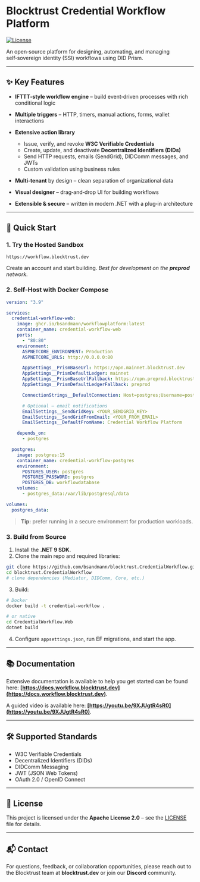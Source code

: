 # Blocktrust Credential Workflow Platform

[![License](https://img.shields.io/badge/License-Apache%202.0-blue.svg)](LICENSE)

An open‑source platform for designing, automating, and managing self‑sovereign identity (SSI) workflows using DID Prism. 

---

## ✨ Key Features

* **IFTTT‑style workflow engine** – build event‑driven processes with rich conditional logic
* **Multiple triggers** – HTTP, timers, manual actions, forms, wallet interactions
* **Extensive action library**

   * Issue, verify, and revoke **W3C Verifiable Credentials**
   * Create, update, and deactivate **Decentralized Identifiers (DIDs)**
   * Send HTTP requests, emails (SendGrid), DIDComm messages, and JWTs
   * Custom validation using business rules
* **Multi‑tenant** by design – clean separation of organizational data
* **Visual designer** – drag‑and‑drop UI for building workflows
* **Extensible & secure** – written in modern .NET with a plug‑in architecture

---

## 🚀 Quick Start

### 1. Try the Hosted Sandbox

```text
https://workflow.blocktrust.dev
```

Create an account and start building.
*Best for development on the **preprod** network.*

### 2. Self‑Host with Docker Compose

```yaml
version: "3.9"

services:
  credential-workflow-web:
    image: ghcr.io/bsandmann/workflowplatform:latest
    container_name: credential-workflow-web
    ports:
      - "80:80"
    environment:
      ASPNETCORE_ENVIRONMENT: Production
      ASPNETCORE_URLS: http://0.0.0.0:80

      AppSettings__PrismBaseUrl: https://opn.mainnet.blocktrust.dev
      AppSettings__PrismDefaultLedger: mainnet
      AppSettings__PrismBaseUrlFallback: https://opn.preprod.blocktrust.dev
      AppSettings__PrismDefaultLedgerFallback: preprod

      ConnectionStrings__DefaultConnection: Host=postgres;Username=postgres;Password=postgres;Database=workflowdatabase

      # Optional – email notifications
      EmailSettings__SendGridKey: <YOUR_SENDGRID_KEY>
      EmailSettings__SendGridFromEmail: <YOUR_FROM_EMAIL>
      EmailSettings__DefaultFromName: Credential Workflow Platform

    depends_on:
      - postgres

  postgres:
    image: postgres:15
    container_name: credential-workflow-postgres
    environment:
      POSTGRES_USER: postgres
      POSTGRES_PASSWORD: postgres
      POSTGRES_DB: workflowdatabase
    volumes:
      - postgres_data:/var/lib/postgresql/data

volumes:
  postgres_data:
```

> **Tip:** prefer running in a secure environment for production workloads.

### 3. Build from Source

1. Install the **.NET 9 SDK**.
2. Clone the main repo and required libraries:

```bash
git clone https://github.com/bsandmann/blocktrust.CredentialWorkflow.git
cd blocktrust.CredentialWorkflow
# clone dependencies (Mediator, DIDComm, Core, etc.)
```

3. Build:

```bash
# Docker
docker build -t credential-workflow .

# or native
cd CredentialWorkflow.Web
dotnet build
```

4. Configure `appsettings.json`, run EF migrations, and start the app.

---

## 📚 Documentation
Extensive documentation is available to help you get started can be found here: **[https://docs.workflow.blocktrust.dev](https://docs.workflow.blocktrust.dev)**.

A guided video is available here: **[https://youtu.be/9XJUgtR4sR0](https://youtu.be/9XJUgtR4sR0)**.

---

## 🛠 Supported Standards

* W3C Verifiable Credentials
* Decentralized Identifiers (DIDs)
* DIDComm Messaging
* JWT (JSON Web Tokens)
* OAuth 2.0 / OpenID Connect

---

## 📄 License

This project is licensed under the **Apache License 2.0** – see the [LICENSE](LICENSE) file for details.

---

## 📬 Contact

For questions, feedback, or collaboration opportunities, please reach out to the Blocktrust team at **blocktrust.dev** or join our **Discord** community.
